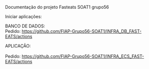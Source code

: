 Documentação do projeto Fasteats SOAT1 grupo56

Iniciar aplicações:

BANCO DE DADOS:<br>
Pedido: https://github.com/FIAP-Grupo56-SOAT1/INFRA_DB_FAST-EATS/actions<br>

APLICAÇÃO:<br><br>
Pedido: https://github.com/FIAP-Grupo56-SOAT1/INFRA_ECS_FAST-EATS/actions<br>

<!--

**Here are some ideas to get you started:**

🙋‍♀️ A short introduction - what is your organization all about?
🌈 Contribution guidelines - how can the community get involved?
👩‍💻 Useful resources - where can the community find your docs? Is there anything else the community should know?
🍿 Fun facts - what does your team eat for breakfast?
🧙 Remember, you can do mighty things with the power of [Markdown](https://docs.github.com/github/writing-on-github/getting-started-with-writing-and-formatting-on-github/basic-writing-and-formatting-syntax)
-->
